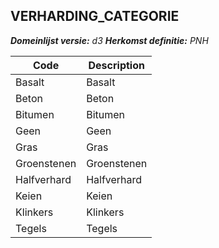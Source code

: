 ## VERHARDING_CATEGORIE

*__Domeinlijst versie:__ d3*
*__Herkomst definitie:__ PNH*

|__Code__ |__Description__	|
|	---	|	---	|
| Basalt | Basalt |
| Beton | Beton |
| Bitumen | Bitumen |
| Geen | Geen |
| Gras | Gras |
| Groenstenen | Groenstenen |
| Halfverhard | Halfverhard |
| Keien | Keien |
| Klinkers | Klinkers |
| Tegels | Tegels |
